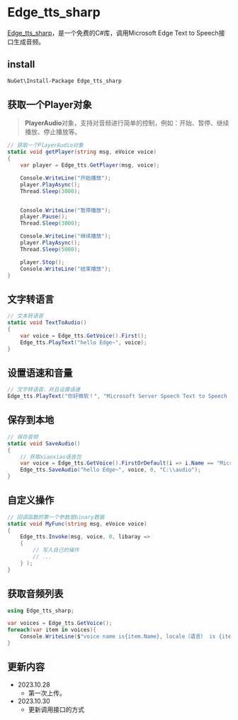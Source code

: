# Edge_tts_sharp 
[Edge_tts_sharp](https://www.nuget.org/packages/Edge_tts_sharp)，是一个免费的C#库，调用Microsoft Edge Text to Speech接口生成音频。

## install
```sh
NuGet\Install-Package Edge_tts_sharp
```
## 获取一个Player对象
> **PlayerAudio**对象，支持对音频进行简单的控制，例如：开始、暂停、继续播放、停止播放等。
```cs
// 获取一个PlayerAudio对象
static void getPlayer(string msg, eVoice voice)
{
    var player = Edge_tts.GetPlayer(msg, voice);

    Console.WriteLine("开始播放");
    player.PlayAsync();
    Thread.Sleep(3000);


    Console.WriteLine("暂停播放");
    player.Pause();
    Thread.Sleep(3000);

    Console.WriteLine("继续播放");
    player.PlayAsync();
    Thread.Sleep(5000);

    player.Stop();
    Console.WriteLine("结束播放");
}
```

## 文字转语言
```cs
// 文本转语音
static void TextToAudio()
{
    var voice = Edge_tts.GetVoice().First();
    Edge_tts.PlayText("hello Edge~", voice);
}
```

## 设置语速和音量
```cs
// 文字转语音，并且设置语速
Edge_tts.PlayText("你好微软！", "Microsoft Server Speech Text to Speech Voice (zh-CN, XiaoxiaoNeural)", -25, 0.5f);
```

## 保存到本地
```cs
// 保存音频
static void SaveAudio()
{
    // 获取xiaoxiao语音包
    var voice = Edge_tts.GetVoice().FirstOrDefault(i => i.Name == "Microsoft Server Speech Text to Speech Voice (zh-CN, XiaoxiaoNeural)");
    Edge_tts.SaveAudio("hello Edge~", voice, 0, "C:\\audio");
}
```

## 自定义操作
```cs
// 回调函数的第一个参数是binary数据
static void MyFunc(string msg, eVoice voice)
{
    Edge_tts.Invoke(msg, voice, 0, libaray =>
    {
        // 写入自己的操作
        // ...
    } );
}
```

## 获取音频列表
```cs
using Edge_tts_sharp;

var voices = Edge_tts.GetVoice();
foreach(var item in voices){
    Console.WriteLine($"voice name is{item.Name}, locale（语言） is {item.Locale}, SuggestedCodec(音频类型) is {item.SuggestedCodec}");
}
```

## 更新内容

- 2023.10.28
    - 第一次上传。
- 2023.10.30
    - 更新调用接口的方式
